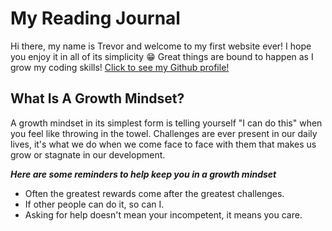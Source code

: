 # My Reading Journal

Hi there, my name is Trevor and welcome to my first website ever! I hope you enjoy it in all of its simplicity 😁  Great things are bound to happen as I grow my coding skills! [Click to see my Github profile!](https://github.com/T-Ingram)

## What Is A Growth Mindset?

A growth mindset in its simplest form is telling yourself "I can do this" when you feel like throwing in the towel. Challenges are ever present in our daily lives, it's what we do when we come face to face with them that makes us grow or stagnate in our development. 

***Here are some reminders to help keep you in a growth mindset***

- Often the greatest rewards come after the greatest challenges.
- If other people can do it, so can I. 
- Asking for help doesn't mean your incompetent, it means you care.